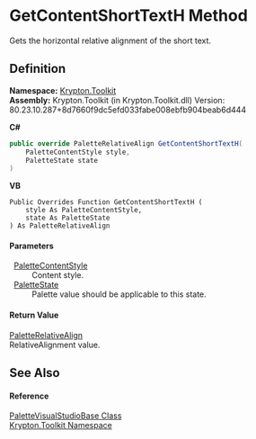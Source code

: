 # GetContentShortTextH Method


Gets the horizontal relative alignment of the short text.



## Definition
**Namespace:** <a href="79d2eac2-21f4-54ff-7552-b20c33c30600.md">Krypton.Toolkit</a>  
**Assembly:** Krypton.Toolkit (in Krypton.Toolkit.dll) Version: 80.23.10.287+8d7660f9dc5efd033fabe008ebfb904beab6d444

**C#**
``` C#
public override PaletteRelativeAlign GetContentShortTextH(
	PaletteContentStyle style,
	PaletteState state
)
```
**VB**
``` VB
Public Overrides Function GetContentShortTextH ( 
	style As PaletteContentStyle,
	state As PaletteState
) As PaletteRelativeAlign
```



#### Parameters
<dl><dt>  <a href="e51bbd11-7fb5-8388-9a31-63383b173303.md">PaletteContentStyle</a></dt><dd>Content style.</dd><dt>  <a href="93e626cd-00cf-240e-06c6-ab4d47e982ba.md">PaletteState</a></dt><dd>Palette value should be applicable to this state.</dd></dl>

#### Return Value
<a href="6b948519-dac0-d559-fd67-0c859be1aa1d.md">PaletteRelativeAlign</a>  
RelativeAlignment value.

## See Also


#### Reference
<a href="763e6f86-a541-3849-bb6d-b40803f4b1e3.md">PaletteVisualStudioBase Class</a>  
<a href="79d2eac2-21f4-54ff-7552-b20c33c30600.md">Krypton.Toolkit Namespace</a>  
